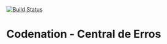 [![Build Status](https://github.com/jefersonalmeida/api-codenation-error-center/workflows/Java%20CI%20with%20Gradle/badge.svg)](https://github.com/jefersonalmeida/api-codenation-error-center)

# Codenation - Central de Erros